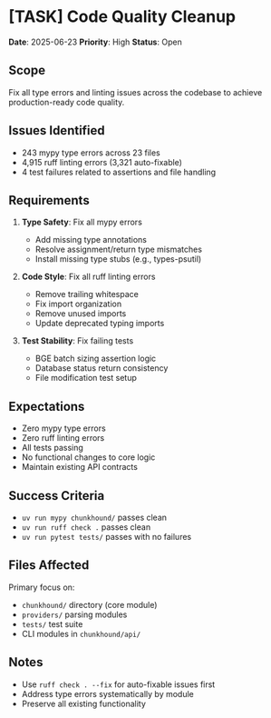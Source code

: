 # [TASK] Code Quality Cleanup

**Date**: 2025-06-23
**Priority**: High
**Status**: Open

## Scope
Fix all type errors and linting issues across the codebase to achieve production-ready code quality.

## Issues Identified
- 243 mypy type errors across 23 files
- 4,915 ruff linting errors (3,321 auto-fixable)
- 4 test failures related to assertions and file handling

## Requirements
1. **Type Safety**: Fix all mypy errors
   - Add missing type annotations 
   - Resolve assignment/return type mismatches
   - Install missing type stubs (e.g., types-psutil)

2. **Code Style**: Fix all ruff linting errors
   - Remove trailing whitespace
   - Fix import organization
   - Remove unused imports
   - Update deprecated typing imports

3. **Test Stability**: Fix failing tests
   - BGE batch sizing assertion logic
   - Database status return consistency  
   - File modification test setup

## Expectations
- Zero mypy type errors
- Zero ruff linting errors
- All tests passing
- No functional changes to core logic
- Maintain existing API contracts

## Success Criteria
- `uv run mypy chunkhound/` passes clean
- `uv run ruff check .` passes clean  
- `uv run pytest tests/` passes with no failures

## Files Affected
Primary focus on:
- `chunkhound/` directory (core module)
- `providers/` parsing modules
- `tests/` test suite
- CLI modules in `chunkhound/api/`

## Notes
- Use `ruff check . --fix` for auto-fixable issues first
- Address type errors systematically by module
- Preserve all existing functionality